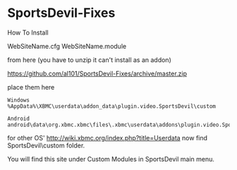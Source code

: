 SportsDevil-Fixes
=================
How To Install


WebSiteName.cfg
WebSiteName.module

from here (you have to unzip it can't install as an addon)

https://github.com/al101/SportsDevil-Fixes/archive/master.zip

place them here


	Windows
	%AppData%\XBMC\userdata\addon_data\plugin.video.SportsDevil\custom
	
	Android
	android\data\org.xbmc.xbmc\files\.xbmc\userdata\addons\plugin.video.SportDevil\custom

for other OS' 
http://wiki.xbmc.org/index.php?title=Userdata
now find SportsDevil\custom folder.

You will find this site under Custom Modules in SportsDevil main menu.



